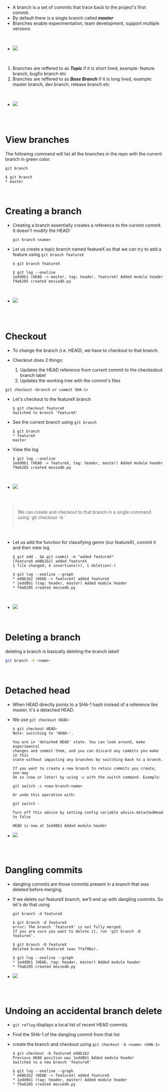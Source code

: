 - A branch is a set of commits that trace back to the project's first commit.
- By default there is a single branch called ***master*** 
- Branches enable experimentation, team development, support multiple versions

<br>

- ![](../_assets/master.jpg)

<br>

1. Branches are reffered to as ***Topic*** if it is short lived, example: feature branch, bugfix branch etc
2. Branches are reffered to as ***Base Branch*** if it is long lived, example: master branch, dev branch, release branch etc

<br>

- ![](../_assets/topic-branch.jpg)

<br>
<br>


# View branches

The following command will list all the branches in the repo with the current branch in green color.
```
git branch
```

```
$ git branch
* master
```
<br>

# Creating a branch

- Creating a branch essentially creates a reference to the current commit. It doesn't modify the HEAD!

    ```
    git branch <name>
    ```

- Let us create a topic branch named featureX so that we can try to add a feature using `git branch featureX` 

    ```
    $ git branch featureX

    $ git log --oneline
    1edd0b1 (HEAD -> master, tag: header, featureX) Added module header
    f9a6285 created moviedb.py
    ```
<br>

- ![](../_assets/branch.jpg)

<br>
<br>


# Checkout

- To change the branch (i.e. HEAD), we have to checkout to that branch.

- Checkout does 2 things:
    1. Updates the HEAD reference from current commit to the checkedout branch label
    2. Updates the working tree with the commit's files

```
git checkout <branch or commit SHA-1>
```

- Let's checkout to the featureX branch 

    ```
    $ git checkout featureX
    Switched to branch 'featureX'   
    ```
- See the current branch using `git branch`
    ```
    $ git branch
    * featureX
    master
    ```
- View the log
    ```
    $ git log --oneline
    1edd0b1 (HEAD -> featureX, tag: header, master) Added module header
    f9a6285 created moviedb.py  
    ```

<br>

- ![](../_assets/checkout.jpg)

<br>


> <br>
> We can create and checkout to that branch in a single command using `git checkout -b <name>` <br>
> <br>


<br>


- Let us add the function for classifying genre (our featureX), commit it and then view log

    ```
    $ git add . && git commit -m "added featureX"
    [featureX e08b1b2] added featureX
    1 file changed, 4 insertions(+), 1 deletion(-) 

    $ git log --oneline --graph
    * e08b1b2 (HEAD -> featureX) added featureX
    * 1edd0b1 (tag: header, master) Added module header
    * f9a6285 created moviedb.py
    ```
<br>

- ![](../_assets/added-featurex.jpg)

<br>

# Deleting a branch

deleting a branch is basically deleting the branch label!

```bash
git branch -d <name>
```
<br/>

# Detached head

- When HEAD directly points to a SHA-1 hash instead of a reference like master, it's a detached HEAD.

- We use `git checkout HEAD~`

    ```
    $ git checkout HEAD~
    Note: switching to 'HEAD~'.

    You are in 'detached HEAD' state. You can look around, make experimental
    changes and commit them, and you can discard any commits you make in this
    state without impacting any branches by switching back to a branch.

    If you want to create a new branch to retain commits you create, you may
    do so (now or later) by using -c with the switch command. Example:

    git switch -c <new-branch-name>

    Or undo this operation with:

    git switch -

    Turn off this advice by setting config variable advice.detachedHead to false

    HEAD is now at 1edd0b1 Added module header
    ```

- ![](../_assets/detached.jpg)

<br>
<br>

# Dangling commits

- dangling commits are those commits present in a branch that was deleted before merging.

- If we delete our featureX branch, we'll end up with dangling commits. So let's do that using 

    ```
    git branch -d featureX
    ```

    ```
    $ git branch -d featureX
    error: The branch 'featureX' is not fully merged.
    If you are sure you want to delete it, run 'git branch -D featureX'.

    $ git branch -D featureX
    Deleted branch featureX (was 7faf96e).

    $ git log --oneline --graph
    * 1edd0b1 (HEAD, tag: header, master) Added module header
    * f9a6285 created moviedb.py
    ```

- ![](../_assets/dangling.jpg)

<br>
<br>

# Undoing an accidental branch delete

- `git reflog` displays a local list of recent HEAD commits.
- Find the SHA-1 of the dangling commit from that list
- create the branch and checkout using `git checkout -b <name> <SHA-1>`


    ```
    $ git checkout -b featureX e08b1b2
    Previous HEAD position was 1edd0b1 Added module header
    Switched to a new branch 'featureX'

    $ git log --oneline --graph
    * e08b1b2 (HEAD -> featureX) added featureX
    * 1edd0b1 (tag: header, master) Added module header
    * f9a6285 created moviedb.py
    ```

<br/>